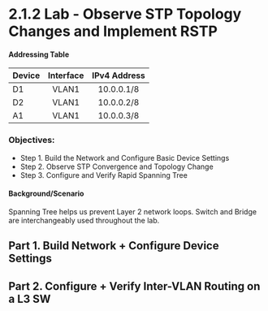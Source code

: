 # 2.1.2 Lab - Observe STP Topology Changes and Implement RSTP

#### Addressing Table

| Device | Interface | IPv4 Address |
| :--- | :---: | :---: |
| D1 | VLAN1 | 10.0.0.1/8 |
| D2 | VLAN1 | 10.0.0.2/8 |
| A1 | VLAN1 | 10.0.0.3/8 |

### Objectives:

* Step 1. Build the Network and Configure Basic Device Settings
* Step 2. Observe STP Convergence and Topology Change
* Step 3. Configure and Verify Rapid Spanning Tree

#### Background/Scenario

Spanning Tree helps us prevent Layer 2 network loops. Switch and Bridge are interchangeably used throughout the lab. 

## Part 1. Build Network + Configure Device Settings

## Part 2. Configure + Verify Inter-VLAN Routing on a L3 SW



### 

